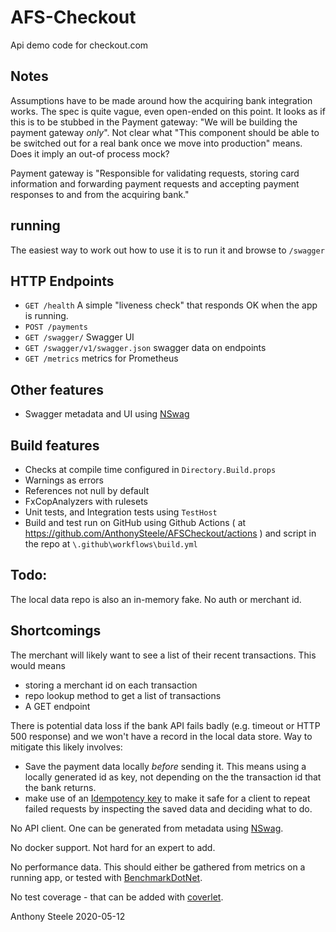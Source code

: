 # AFS-Checkout

Api demo code for checkout.com

## Notes

Assumptions have to be made around how the acquiring bank integration works. The spec is quite vague, even open-ended on this point. It looks as if this is to be stubbed in the Payment gateway: "We will be building the payment gateway _only_". Not clear what "This component should be able to be switched out for a real bank once we move into production" means. Does it imply an out-of process mock?


Payment gateway is "Responsible for validating requests, storing card information and forwarding
payment requests and accepting payment responses to and from the acquiring bank."

## running

The easiest way to work out how to use it is to run it and browse to `/swagger`


## HTTP Endpoints

* `GET /health` A simple "liveness check" that responds OK when the app is running.
* `POST /payments`
* `GET /swagger/` Swagger UI
* `GET /swagger/v1/swagger.json` swagger data on endpoints
* `GET /metrics`  metrics for Prometheus

## Other features

* Swagger metadata and UI using [NSwag](https://github.com/RicoSuter/NSwag)

## Build features

*  Checks at compile time configured in `Directory.Build.props`
  * Warnings as errors
  * References not null by default
  * FxCopAnalyzers with rulesets
* Unit tests, and Integration tests using `TestHost`
* Build and test run on GitHub using Github Actions ( at https://github.com/AnthonySteele/AFSCheckout/actions ) and script in the repo at `\.github\workflows\build.yml`

## Todo:

The local data repo is also an in-memory fake.
No auth or merchant id.

## Shortcomings

The merchant will likely want to see a list of their recent transactions. This would means 
 * storing a merchant id on each transaction
 * repo lookup method to get a list of transactions
 * A GET endpoint


There is potential data loss if the bank API fails badly (e.g. timeout or HTTP 500 response) and we won't have a record in the local data store.
Way to mitigate this likely involves:
 * Save the payment data locally _before_ sending it. This means using a locally generated id as key, not depending on the the transaction id that the bank returns.
 * make use of an [Idempotency key](https://stripe.com/docs/api/idempotent_requests) to make it safe for a client to repeat failed requests by inspecting the saved data and deciding what to do.
 
 
No API client. One can be generated from metadata using [NSwag](https://github.com/RicoSuter/NSwag).

No docker support. Not hard for an expert to add.

No performance data. This should either be gathered from metrics on a running app, or tested with [BenchmarkDotNet](https://benchmarkdotnet.org/).

No test coverage - that can be added with [coverlet](https://www.hanselman.com/blog/NETCoreCodeCoverageAsAGlobalToolWithCoverlet.aspx).
 
Anthony Steele 
2020-05-12